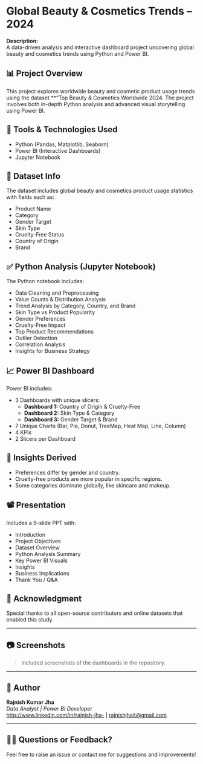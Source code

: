 # Global Beauty & Cosmetics Trends – 2024

**Description:**  
A data-driven analysis and interactive dashboard project uncovering global beauty and cosmetics trends using Python and Power BI.

## 📊 Project Overview
This project explores worldwide beauty and cosmetic product usage trends using the dataset **“Top Beauty & Cosmetics Worldwide 2024. The project involves both in-depth Python analysis and advanced visual storytelling using Power BI.

## 🔧 Tools & Technologies Used
- Python (Pandas, Matplotlib, Seaborn)
- Power BI (Interactive Dashboards)
- Jupyter Notebook

## 📁 Dataset Info
The dataset includes global beauty and cosmetics product usage statistics with fields such as:
- Product Name
- Category
- Gender Target
- Skin Type
- Cruelty-Free Status
- Country of Origin
- Brand

## ✅ Python Analysis (Jupyter Notebook)
The Python notebook includes:
- Data Cleaning and Preprocessing
- Value Counts & Distribution Analysis
- Trend Analysis by Category, Country, and Brand
- Skin Type vs Product Popularity
- Gender Preferences
- Cruelty-Free Impact
- Top Product Recommendations
- Outlier Detection
- Correlation Analysis
- Insights for Business Strategy

## 📈 Power BI Dashboard
Power BI includes:
- 3 Dashboards with unique slicers:
  - **Dashboard 1:** Country of Origin & Cruelty-Free
  - **Dashboard 2:** Skin Type & Category
  - **Dashboard 3:** Gender Target & Brand
- 7 Unique Charts (Bar, Pie, Donut, TreeMap, Heat Map, Line, Column)
- 4 KPIs
- 2 Slicers per Dashboard

## 🧠 Insights Derived
- Preferences differ by gender and country.
- Cruelty-free products are more popular in specific regions.
- Some categories dominate globally, like skincare and makeup.


## 📽 Presentation
Includes a 9-slide PPT with:
- Introduction
- Project Objectives
- Dataset Overview
- Python Analysis Summary
- Key Power BI Visuals
- Insights
- Business Implications
- Thank You / Q&A

## 🙌 Acknowledgment
Special thanks to all open-source contributors and online datasets that enabled this study.

---

## 📷 Screenshots

> Included screenshots of the dashboards in the repository.

---

## 📄 Author

**Rajnish Kumar Jha**  
*Data Analyst | Power BI Developer*  
http://www.linkedin.com/in/rajnish-jha- | rajnishjhait@gmail.com

---

## 🙋‍♂️ Questions or Feedback?

Feel free to raise an issue or contact me for suggestions and improvements!
